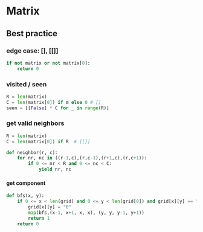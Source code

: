 # Matrix


## Best practice 

### edge case: [], [[]]

``` python 
if not matrix or not matrix[0]:
	return 0
```

### visited / seen

``` python
R = len(matrix)
C = len(matrix[0]) if m else 0 # []
seen = [[False] * C for _ in range(R)]
```

### get valid neighbors

``` python 
R = len(matrix)
C = len(matrix[0]) if R  # [[]]

def neighbor(r, c): 
	for nr, nc in ((r-1,c),(r,c-1),(r+1,c),(r,c+1)):
	    if 0 <= nr < R and 0 <= nc < C:
	        yield nr, nc
```

#### get component 

``` python 
def bfs(x, y):
    if 0 <= x < len(grid) and 0 <= y < len(grid[0]) and grid[x][y] == "1":
        grid[x][y] = "0"
        map(bfs,(x-1, x+1, x, x), (y, y, y-1, y+1))
        return 1 
    return 0
``` 

